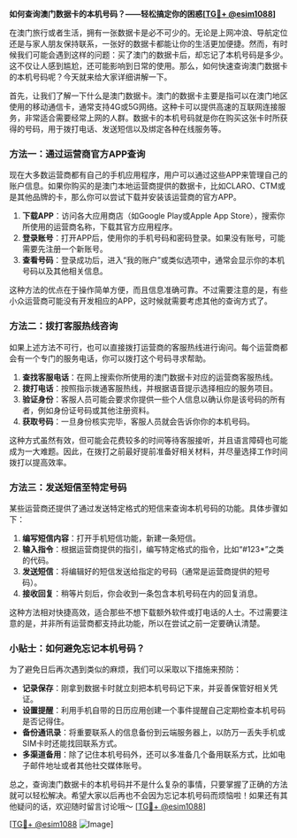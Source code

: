 **如何查询澳门数据卡的本机号码？——轻松搞定你的困惑[[TG💪+ @esim1088](https://t.me/s/esim1088)]**

在澳门旅行或者生活，拥有一张数据卡是必不可少的。无论是上网冲浪、导航定位还是与家人朋友保持联系，一张好的数据卡都能让你的生活更加便捷。然而，有时候我们可能会遇到这样的问题：买了澳门的数据卡后，却忘记了本机号码是多少。这不仅让人感到尴尬，还可能影响到日常的使用。那么，如何快速查询澳门数据卡的本机号码呢？今天就来给大家详细讲解一下。

首先，让我们了解一下什么是澳门数据卡。澳门的数据卡主要是指可以在澳门地区使用的移动通信卡，通常支持4G或5G网络。这种卡可以提供高速的互联网连接服务，非常适合需要经常上网的人群。数据卡的本机号码就是你在购买这张卡时所获得的号码，用于拨打电话、发送短信以及绑定各种在线服务等。

### 方法一：通过运营商官方APP查询

现在大多数运营商都有自己的手机应用程序，用户可以通过这些APP来管理自己的账户信息。如果你购买的是澳门本地运营商提供的数据卡，比如CLARO、CTM或是其他品牌的卡，那么你可以尝试下载并安装该运营商的官方APP。

1. **下载APP**：访问各大应用商店（如Google Play或Apple App Store），搜索你所使用的运营商名称，下载其官方应用程序。
2. **登录账号**：打开APP后，使用你的手机号码和密码登录。如果没有账号，可能需要先注册一个新账号。
3. **查看号码**：登录成功后，进入“我的账户”或类似选项中，通常会显示你的本机号码以及其他相关信息。

这种方法的优点在于操作简单方便，而且信息准确可靠。不过需要注意的是，有些小众运营商可能没有开发相应的APP，这时候就需要考虑其他的查询方式了。

### 方法二：拨打客服热线咨询

如果上述方法不可行，也可以直接拨打运营商的客服热线进行询问。每个运营商都会有一个专门的服务电话，你可以拨打这个号码寻求帮助。

1. **查找客服电话**：在网上搜索你所使用的澳门数据卡对应的运营商客服热线。
2. **拨打电话**：按照指示拨通客服热线，并根据语音提示选择相应的服务项目。
3. **验证身份**：客服人员可能会要求你提供一些个人信息以确认你是该号码的所有者，例如身份证号码或其他注册资料。
4. **获取号码**：一旦身份核实完毕，客服人员就会告诉你你的本机号码。

这种方式虽然有效，但可能会花费较多的时间等待客服接听，并且语言障碍也可能成为一大难题。因此，在拨打之前最好提前准备好相关材料，并尽量选择工作时间拨打以提高效率。

### 方法三：发送短信至特定号码

某些运营商还提供了通过发送特定格式的短信来查询本机号码的功能。具体步骤如下：

1. **编写短信内容**：打开手机短信功能，新建一条短信。
2. **输入指令**：根据运营商提供的指引，编写特定格式的指令，比如“#123*”之类的代码。
3. **发送短信**：将编辑好的短信发送给指定的号码（通常是运营商提供的短号码）。
4. **接收回复**：稍等片刻后，你会收到一条包含本机号码在内的回复消息。

这种方法相对快捷高效，适合那些不想下载额外软件或打电话的人士。不过需要注意的是，并非所有运营商都支持此功能，所以在尝试之前一定要确认清楚。

### 小贴士：如何避免忘记本机号码？

为了避免日后再次遇到类似的麻烦，我们可以采取以下措施来预防：

- **记录保存**：刚拿到数据卡时就立刻把本机号码记下来，并妥善保管好相关凭证。
- **设置提醒**：利用手机自带的日历应用创建一个事件提醒自己定期检查本机号码是否记得住。
- **备份通讯录**：将重要联系人的信息备份到云端服务器上，以防万一丢失手机或SIM卡时还能找回联系方式。
- **多渠道备用**：除了记住本机号码外，还可以多准备几个备用联系方式，比如电子邮件地址或者其他社交媒体账号。

总之，查询澳门数据卡的本机号码并不是什么复杂的事情，只要掌握了正确的方法就可以轻松解决。希望大家以后再也不会因为忘记本机号码而烦恼啦！如果还有其他疑问的话，欢迎随时留言讨论哦～ [[TG💪+ @esim1088](https://t.me/s/esim1088)]

[[TG💪+ @esim1088](https://t.me/s/esim1088) ![Image](https://i.postimg.cc/4NQfJmqS/Snipaste-2025-05-13-00-14-12.png)]